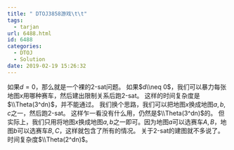 ```yaml
---
title: " DTOJ3858游戏\t\t"
tags:
  - tarjan
url: 6488.html
id: 6488
categories:
  - DTOJ
  - Solution
date: 2019-02-19 15:26:32
---
```


如果$d=0$，那么就是一个裸的2-sat问题。 如果$d\\neq 0$，我们可以暴力每张地图$x$用哪种赛车，然后建出限制关系后跑2-sat。 这样的时间复杂度是$\\Theta(3^dn)$，并不能通过。 我们换个思路，我们可以把地图$x$换成地图$a,b,c$之一，然后跑2-sat。 这样乍一看没有什么用，仍然是$\\Theta(3^dn)$的。 但实际上，我们只用将地图$x$换成地图$a,b$之一即可。因为地图$a$可以选赛车$A,B$，地图$b$可以选赛车$B,C$，这样就包含了所有的情况。 关于2-sat的建图就不多说了。 时间复杂度$\\Theta(2^dn)$。